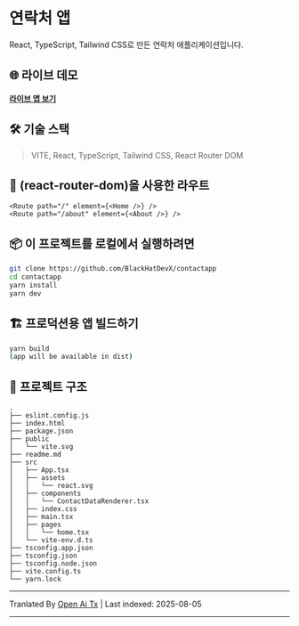 # 연락처 앱

React, TypeScript, Tailwind CSS로 만든 연락처 애플리케이션입니다.

## 🌐 라이브 데모

**[라이브 앱 보기](https://contactapp-pi.vercel.app/)**

## 🛠️ 기술 스택

> VITE, React, TypeScript, Tailwind CSS, React Router DOM

## 🚀 (react-router-dom)을 사용한 라우트

```
<Route path="/" element={<Home />} />
<Route path="/about" element={<About />} />
```

## 📦 이 프로젝트를 로컬에서 실행하려면

```bash
git clone https://github.com/BlackHatDevX/contactapp
cd contactapp
yarn install
yarn dev
```
## 🏗️ 프로덕션용 앱 빌드하기


```bash
yarn build
(app will be available in dist)
```

## 📁 프로젝트 구조

```
.
├── eslint.config.js
├── index.html
├── package.json
├── public
│   └── vite.svg
├── readme.md
├── src
│   ├── App.tsx
│   ├── assets
│   │   └── react.svg
│   ├── components
│   │   └── ContactDataRenderer.tsx
│   ├── index.css
│   ├── main.tsx
│   ├── pages
│   │   └── home.tsx
│   └── vite-env.d.ts
├── tsconfig.app.json
├── tsconfig.json
├── tsconfig.node.json
├── vite.config.ts
└── yarn.lock
```


---

Tranlated By [Open Ai Tx](https://github.com/OpenAiTx/OpenAiTx) | Last indexed: 2025-08-05

---